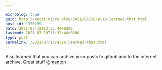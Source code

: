 ```yaml
---

microblog: true
guid: http://matti.micro.blog/2021/07/18/also-learned-that.html
post_id: 1370299
date: 2021-07-18T13:32:44+0200
lastmod: 2021-07-18T13:32:44+0200
type: post
permalink: /2021/07/18/also-learned-that.html
---
```

Also learned that you can archive your posts to github and to the internet archive. Great stuff [@manton](https://micro.blog/manton)
